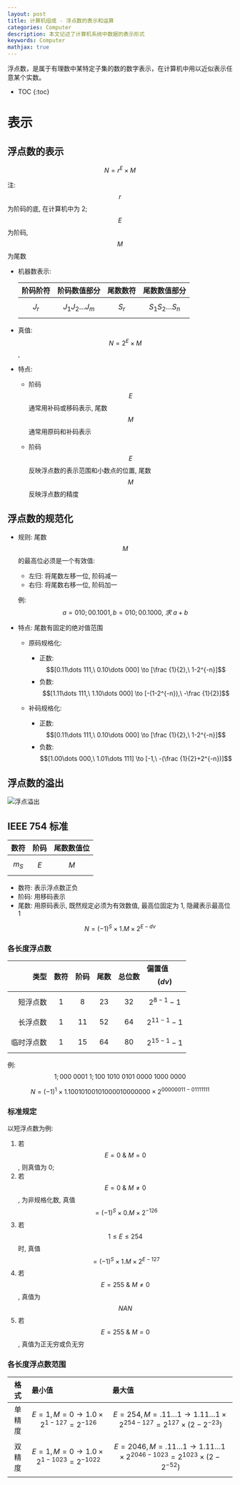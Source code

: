 ```yaml
---
layout: post
title: 计算机组成 - 浮点数的表示和运算
categories: Computer
description: 本文记述了计算机系统中数据的表示形式
keywords: Computer
mathjax: true
---
```


浮点数，是属于有理数中某特定子集的数的数字表示，在计算机中用以近似表示任意某个实数。

* TOC
{:toc}

# 表示

## 浮点数的表示

$$N=r^E\times M$$

注: $$r$$ 为阶码的底, 在计算机中为 2; $$E$$ 为阶码, $$M$$ 为尾数

* 机器数表示:  
  
    | 阶码阶符 | 阶码数值部分 | 尾数数符 | 尾数数值部分 |
    | :-: | :-: | :-: | :-: |
    | $$J_r$$ | $$J_1J_2\dots J_m$$ | $$S_r$$ | $$S_1S_2\dots S_n$$ |

* 真值: $$N= 2^E \times M$$,

* 特点: 

    * 阶码 $$E$$ 通常用补码或移码表示, 尾数 $$M$$ 通常用原码和补码表示

    * 阶码 $$E$$ 反映浮点数的表示范围和小数点的位置, 尾数 $$M$$ 反映浮点数的精度

## 浮点数的规范化

* 规则: 尾数 $$M$$ 的最高位必须是一个有效值:  

    * 左归: 将尾数左移一位, 阶码减一
    * 右归: 将尾数右移一位, 阶码加一

    例: $$a=010;00.1001, b=010;00.1000,\ 求\ a+b$$

    

* 特点: 尾数有固定的绝对值范围

    * 原码规格化: 

        * 正数: $$[0.11\dots 111,\ 0.10\dots 000] \to [\frac {1}{2},\ 1-2^{-n}]$$
        * 负数: $$[1.11\dots 111,\ 1.10\dots 000] \to [-(1-2^{-n}),\ -\frac {1}{2}]$$

    * 补码规格化: 

        * 正数: $$[0.11\dots 111,\ 0.10\dots 000] \to [\frac {1}{2},\ 1-2^{-n}]$$
        * 负数: $$[1.00\dots 000,\ 1.01\dots 111] \to [-1,\ -(\frac {1}{2}+2^{-n})]$$

## 浮点数的溢出

![浮点溢出](https://zoharyips.github.io/images/posts/浮点溢出.png "浮点溢出")

## IEEE 754 标准

数符 | 阶码 | 尾数数值位
:-: | :-: | :-:
$$m_S$$ | $$E$$ | $$M$$

* 数符: 表示浮点数正负
* 阶码: 用移码表示
* 尾数: 用原码表示, 既然规定必须为有效数值, 最高位固定为 1, 隐藏表示最高位 1

$$N=(-1)^S\times 1.M\times2^{E-dv}$$

### 各长度浮点数

类型 | 数符 | 阶码 | 尾数 | 总位数 | 偏置值$$(dv)$$
-: | :-: | :-: | :-: | :-: | :-
短浮点数 | 1 | 8 | 23 | 32 | $$2^{8-1}-1$$
长浮点数 | 1 | 11 | 52 | 64 | $$2^{11-1}-1$$
临时浮点数 | 1 | 15 | 64 | 80 | $$2^{15-1}-1$$


例: $$1;000\ 0001\ 1;100\ 1010\ 0101\ 0000\ 1000\ 0000$$

$$N=(-1)^1\times 1.10010100101000010000000\times 2^{00000011-01111111}$$

### 标准规定

以短浮点数为例: 

1. 若 $$E=0\ \&\ M=0$$, 则真值为 0;  
2. 若 $$E=0\ \&\ M\neq 0$$, 为非规格化数, 真值 $$=(-1)^S\times 0.M\times 2^{-126}$$
3. 若 $$1\le E\le 254$$ 时, 真值 $$=(-1)^S\times 1.M\times 2^{E-127}$$
4. 若 $$E=255\ \&\ M\neq0$$, 真值为 $$NAN$$
5. 若 $$E=255\ \&\ M=0$$, 真值为正无穷或负无穷

### 各长度浮点数范围

格式 | 最小值 | 最大值
:-: | :- | :-
单精度 | $$E=1, M=0\to 1.0\times 2^{1-127}=2^{-126}$$ | $$E=254, M=.11\dots 1\to 1.11\dots 1\times 2^{254-127}=2^{127}\times (2-2^{-23})$$
双精度 | $$E=1, M=0\to 1.0\times 2^{1-1023}=2^{-1022}$$ | $$E=2046, M=.11\dots 1\to 1.11\dots 1\times 2^{2046-1023}=2^{1023}\times (2-2^{-52})$$